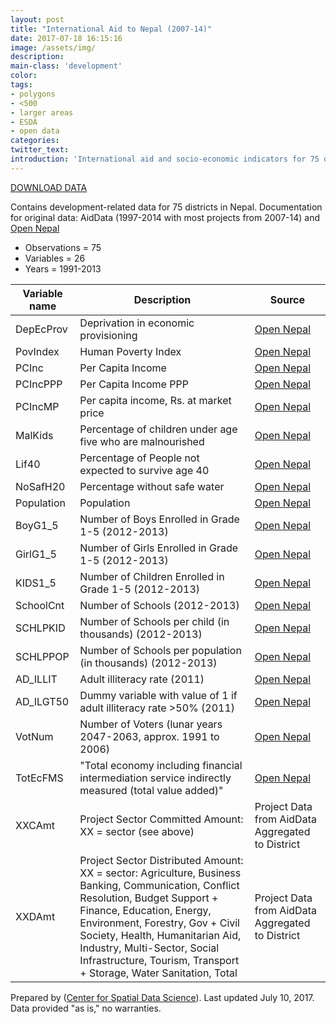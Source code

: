 ```yaml
---
layout: post
title: "International Aid to Nepal (2007-14)"
date: 2017-07-18 16:15:16
image: /assets/img/
description:
main-class: 'development'
color:
tags:
- polygons
- <500
- larger areas
- ESDA
- open data
categories:
twitter_text:
introduction: 'International aid and socio-economic indicators for 75 districts in Nepal (2007-14).'
---
```

<script>
  var map = L.map('map');
  L.tileLayer('https://api.tiles.mapbox.com/v4/{id}/{z}/{x}/{y}.png?access_token=pk.eyJ1IjoibWFwYm94IiwiYSI6ImNpejY4NXVycTA2emYycXBndHRqcmZ3N3gifQ.rJcFIG214AriISLbB6B5aw', { <!--this is the URL for the Nepal Geojson-->
		maxZoom: 18,
		attribution: 'Map data &copy; <a href="http://openstreetmap.org">OpenStreetMap</a> contributors, ' +
			'<a href="http://creativecommons.org/licenses/by-sa/2.0/">CC-BY-SA</a>, ' +
			'Imagery © <a href="http://mapbox.com">Mapbox</a>',
		id: 'mapbox.light'
	}).addTo(map);

  map.scrollWheelZoom.disable();
  map.touchZoom.disable();
  var enableMapInteraction = function () {
      map.scrollWheelZoom.enable();
      map.touchZoom.enable();
  }
  $('#map').on('click touch', enableMapInteraction);
$('#map').on('mouseout', function(){ map.scrollWheelZoom.disable();});

  var smallIcon = L.icon({
         iconUrl: 'http://www.hckrecruitment.nic.in/images/blue.png',
         iconSize: [16, 16], // size of the icon
         });

   function onEachFeature(feature, layer) {
     //console.log(feature);
     var txt = "";
     for (var fname in feature.properties) {
       txt += fname;
       txt += " : ";
       txt += feature.properties[fname];
       txt += "<br/>";
     }
     layer.bindPopup(txt);
   }


  // load GeoJSON from an external file
  // load GeoJSON from an external file
  $.getJSON("../data/Nepal.geojson",function(data){
    // add GeoJSON layer to the map once the file is loaded
    var json = L.geoJson(data, {
      pointToLayer: function(feature, latlng) {
        
        return L.marker(latlng, {
          icon: smallIcon
        });
      },
      onEachFeature: onEachFeature
    });
    json.addTo(map);
    map.fitBounds(json.getBounds());
  });

</script>

[DOWNLOAD DATA](http://s3.amazonaws.com/geoda/data/nepal.zip)

Contains development-related data for 75 districts in Nepal. Documentation for original data: AidData (1997-2014 with most projects from 2007-14) and [Open Nepal](http://data.opennepal.net)


* Observations = 75
* Variables = 26
* Years = 1991-2013


|Variable name|Description|Source|
|---|---|---|
|DepEcProv|Deprivation in economic provisioning|[Open Nepal](http://data.opennepal.net/keywords/deprivation-economic-provisioning)|
|PovIndex|Human Poverty Index|[Open Nepal](http://data.opennepal.net/content/human-poverty-index-value-districts)
|PCInc|Per Capita Income|[Open Nepal](http://data.opennepal.net/content/district-wise-capita-gross-national-income)
|PCIncPPP|Per Capita Income PPP|[Open Nepal](http://data.opennepal.net/content/district-wise-capita-gross-national-income)|
|PCIncMP|Per capita income, Rs. at market price|[Open Nepal](http://data.opennepal.net/content/district-wise-capita-gross-national-income)|
|MalKids|Percentage of children under age five who are malnourished|[Open Nepal](http://data.opennepal.net/keywords/percentage-children-age-5-and-malnourished)
|Lif40|Percentage of People not expected to survive age 40|[Open Nepal](http://data.opennepal.net/sector-district-datasets/183?page=6)
|NoSafH20|Percentage without safe water|[Open Nepal](http://data.opennepal.net/keywords/percentage-out-safe-water)
|Population|Population|[Open Nepal](http://data.opennepal.net/content/district-wise-population-land-ratio-and-population-density)
|BoyG1\_5|Number of Boys Enrolled in Grade 1-5 (2012-2013)|[Open Nepal](http://data.opennepal.net/content/number-students-enrolled-grade-1-5-201213)
|GirlG1\_5|Number of Girls Enrolled in Grade 1-5 (2012-2013)|[Open Nepal](http://data.opennepal.net/content/number-students-enrolled-grade-1-5-201213)|
|KIDS1\_5|Number of Children Enrolled in Grade 1-5 (2012-2013)|[Open Nepal](http://data.opennepal.net/content/number-students-enrolled-grade-1-5-201213)|
|SchoolCnt|Number of Schools (2012-2013)|[Open Nepal](http://data.opennepal.net/content/total-number-schools-grade-201213-dolpa)
|SCHLPKID|Number of Schools per child (in thousands) (2012-2013)|[Open Nepal](http://data.opennepal.net/keywords/adult-literacy-rate%0A)
|SCHLPPOP|Number of Schools per population (in thousands) (2012-2013)|[Open Nepal](http://data.opennepal.net/keywords/adult-literacy-rate%0A)|
|AD\_ILLIT|Adult illiteracy rate (2011)|[Open Nepal](http://data.opennepal.net/keywords/adult-literacy-rate%0A)|
|AD\_ILGT50|Dummy variable with value of 1 if adult illiteracy rate \>50% (2011)|[Open Nepal](http://data.opennepal.net/keywords/adult-literacy-rate%0A)|
|VotNum|Number of Voters (lunar years 2047-2063, approx. 1991 to 2006)|[Open Nepal](http://data.opennepal.net/content/number-voters-each-districts-between-year-2047-2063-bs)
|TotEcFMS|"Total economy including financial intermediation service indirectly measured (total value added)"|[Open Nepal](http://data.opennepal.net/content/district-wise-capita-gross-national-income)
|XXCAmt|	Project Sector Committed Amount: XX = sector (see above)| Project Data from AidData Aggregated to District	|
|XXDAmt	|Project Sector Distributed Amount: XX = sector: Agriculture, Business Banking, Communication, Conflict Resolution,  Budget Support + Finance, Education, Energy,  Environment, Forestry, Gov + Civil Society, Health, Humanitarian Aid, Industry, Multi-Sector, Social Infrastructure, Tourism, Transport + Storage, Water Sanitation, Total| Project Data from AidData Aggregated to District	|


Prepared by ([Center for Spatial Data Science](https://spatial.uchicago.edu/)). Last updated July 10, 2017. Data provided "as is," no warranties. 

